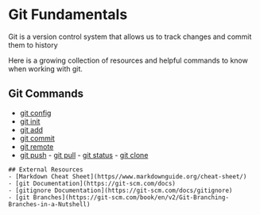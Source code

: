 # Git Fundamentals

Git is a version control system that allows us to track changes and commit them to history

Here is a growing collection of resources and helpful commands to know when working with git.

## Git Commands
 - [git config](./commands/Config.md)
 - [git init](./commands/Init.md)
  - [git add](./commands/Add.md)
  - [git commit](./commands/Commit.md)
   - [git remote](./commands/Remote.md)
   - [git push](./commands/Push.md)
    - [git pull](./commands/Pull.md)
    - [git status](./commands/Status.md)
    - [git clone](./commands/Clone.md)

    ## External Resources
    - [Markdown Cheat Sheet](https//www.markdownguide.org/cheat-sheet/)
    - [git Documentation](https://git-scm.com/docs)
    - [gitignore Documentation](https://git-scm.com/docs/gitignore)
    - [git Branches](https://git-scm.com/book/en/v2/Git-Branching-Branches-in-a-Nutshell)
